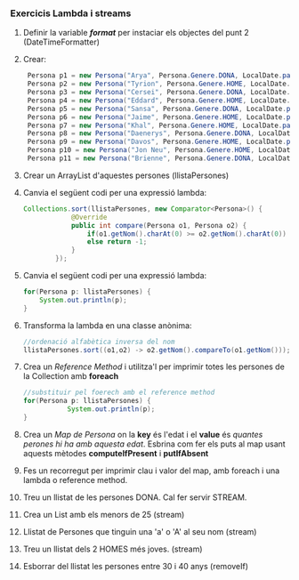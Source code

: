 ### Exercicis Lambda i streams

1. Definir la variable _**format**_ per instaciar els objectes del punt 2 (DateTimeFormatter) 
2. Crear: 
    ```java
     Persona p1 = new Persona("Arya", Persona.Genere.DONA, LocalDate.parse("25/12/2002",format) );
     Persona p2 = new Persona("Tyrion", Persona.Genere.HOME, LocalDate.parse("12/10/1980",format));
     Persona p3 = new Persona("Cersei", Persona.Genere.DONA, LocalDate.parse("10/01/1984",format));
     Persona p4 = new Persona("Eddard", Persona.Genere.HOME, LocalDate.parse("24/04/1974",format));
     Persona p5 = new Persona("Sansa", Persona.Genere.DONA, LocalDate.parse("24/04/1992",format));
     Persona p6 = new Persona("Jaime", Persona.Genere.HOME, LocalDate.parse("24/04/1979",format));
     Persona p7 = new Persona("Khal", Persona.Genere.HOME, LocalDate.parse("10/08/1979",format));
     Persona p8 = new Persona("Daenerys", Persona.Genere.DONA, LocalDate.parse("12/11/1992",format));
     Persona p9 = new Persona("Davos", Persona.Genere.HOME, LocalDate.parse("12/11/1965",format));
     Persona p10 = new Persona("Jon Neu", Persona.Genere.HOME, LocalDate.parse("12/11/1986",format));
     Persona p11 = new Persona("Brienne", Persona.Genere.DONA, LocalDate.parse("12/11/1989",format));

    ```

3. Crear un ArrayList d'aquestes persones (llistaPersones)
4. Canvia el següent codi per una expressió lambda:
    ```java
    Collections.sort(llistaPersones, new Comparator<Persona>() {
                @Override
                public int compare(Persona o1, Persona o2) {
                    if(o1.getNom().charAt(0) >= o2.getNom().charAt(0)) return 1;
                    else return -1;
                }
            });
    ```
5. Canvia el següent codi per una expressió lambda:
    ```java
    for(Persona p: llistaPersones) {
        System.out.println(p);
    }
    ```
6. Transforma la lambda en una classe anònima:
    ```java
    //ordenació alfabètica inversa del nom
    llistaPersones.sort((o1,o2) -> o2.getNom().compareTo(o1.getNom()));
    ```
7. Crea un _Reference Method_ i utilitza'l per imprimir totes les persones de la Collection amb __foreach__
    ```java
   //substituir pel foerech amb el reference method 
   for(Persona p: llistaPersones) {
               System.out.println(p);
   } 
   ```
8. Crea un *Map de Persona* on la **key** és l'edat i el **value** és _quantes perones hi ha amb aquesta edat_.
Esbrina com fer els puts al map usant aquests mètodes **computeIfPresent** i **putIfAbsent**

9. Fes un recorregut per imprimir clau i valor del map, amb foreach i una lambda o reference method.

10. Treu un llistat de les persones DONA. Cal fer servir STREAM.

11. Crea un List amb els menors de 25 (stream)

12. Llistat de Persones que tinguin una 'a' o 'A' al seu nom (stream)

13. Treu un llistat dels 2 HOMES més joves. (stream)

14. Esborrar del llistat les persones entre 30 i 40 anys (removeIf)

 